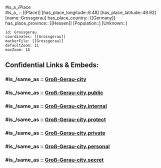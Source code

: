 ﻿---
confidential: public
isDeleted: false
location:
- 49.92
- 8.48
mapmarker: city
mapzoom:
- 7
- 12
SpocWebEntityId: 30613
tags:
- geo/City
type: City
---

#is_a_/Place  
#is_a_ :: [[Place]] 
[has_place_longitude::8.48] 
[has_place_latitude::49.92] 
[name::Grossgerau] 
has_place_country:: [[Germany]]  
has_place_province:: [[Hessen]] 
[Population::] 
[Unknown::] 


```leaflet
id: Grossgerau
coordinates: [[Grossgerau]] 
markerFile: [[Grossgerau]] 
defaultZoom: 11 
maxZoom: 18
```


## Confidential Links & Embeds: 

### #is_/same_as :: [Groß-Gerau-city](/_Standards/Earth/Continent/Europe/Europe~Central/Germany/Germany~West/Hessen/counties~Hessen/Groß-Gerau/cities~Groß-Gerau/Groß-Gerau-city.md) 

### #is_/same_as :: [Groß-Gerau-city.public](/_public/Earth/Continent/Europe/Europe~Central/Germany/Germany~West/Hessen/counties~Hessen/Groß-Gerau/cities~Groß-Gerau/Groß-Gerau-city.public.md) 

### #is_/same_as :: [Groß-Gerau-city.internal](/_internal/Earth/Continent/Europe/Europe~Central/Germany/Germany~West/Hessen/counties~Hessen/Groß-Gerau/cities~Groß-Gerau/Groß-Gerau-city.internal.md) 

### #is_/same_as :: [Groß-Gerau-city.protect](/_protect/Earth/Continent/Europe/Europe~Central/Germany/Germany~West/Hessen/counties~Hessen/Groß-Gerau/cities~Groß-Gerau/Groß-Gerau-city.protect.md) 

### #is_/same_as :: [Groß-Gerau-city.private](/_private/Earth/Continent/Europe/Europe~Central/Germany/Germany~West/Hessen/counties~Hessen/Groß-Gerau/cities~Groß-Gerau/Groß-Gerau-city.private.md) 

### #is_/same_as :: [Groß-Gerau-city.personal](/_personal/Earth/Continent/Europe/Europe~Central/Germany/Germany~West/Hessen/counties~Hessen/Groß-Gerau/cities~Groß-Gerau/Groß-Gerau-city.personal.md) 

### #is_/same_as :: [Groß-Gerau-city.secret](/_secret/Earth/Continent/Europe/Europe~Central/Germany/Germany~West/Hessen/counties~Hessen/Groß-Gerau/cities~Groß-Gerau/Groß-Gerau-city.secret.md)

